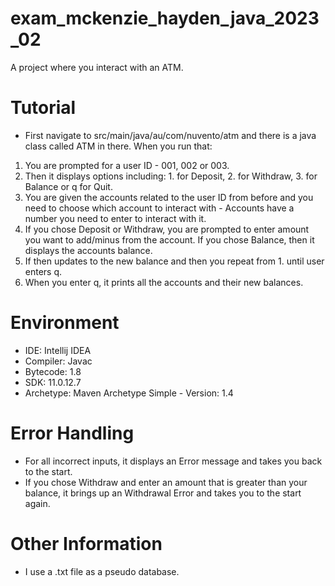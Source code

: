 # exam_mckenzie_hayden_java_2023_02

A project where you interact with an ATM. 

# Tutorial
  - First navigate to src/main/java/au/com/nuvento/atm and there is a java class called ATM in there. When you run that:
  1. You are prompted for a user ID - 001, 002 or 003.
  2. Then it displays options including: 1. for Deposit, 2. for Withdraw, 3. for Balance or q for Quit.
  3. You are given the accounts related to the user ID from before and you need to choose which account to interact with - Accounts have a number you need to enter to interact with it.
  4. If you chose Deposit or Withdraw, you are prompted to enter amount you want to add/minus from the account. If you chose Balance, then it displays the accounts balance.
  5. If then updates to the new balance and then you repeat from 1. until user enters q.
  6. When you enter q, it prints all the accounts and their new balances.

# Environment

  - IDE: Intellij IDEA
  - Compiler: Javac
  - Bytecode: 1.8
  - SDK: 11.0.12.7
  - Archetype: Maven Archetype Simple - Version: 1.4

# Error Handling

  - For all incorrect inputs, it displays an Error message and takes you back to the start. 
  - If you chose Withdraw and enter an amount that is greater than your balance, it brings up an Withdrawal Error and takes you to the start again. 

# Other Information

  - I use a .txt file as a pseudo database.
